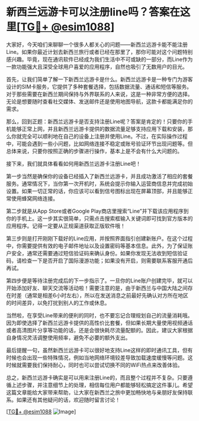 # 新西兰远游卡可以注册line吗？答案在这里[[TG💪+ @esim1088](https://t.me/s/esim1088)]

大家好，今天咱们来聊聊一个很多人都关心的问题——新西兰远游卡能不能注册Line。如果你最近计划去新西兰旅行或者已经在那里了，那你可能对这个问题特别感兴趣。毕竟，现在通讯软件已经成为我们生活中不可或缺的一部分，而Line作为一款功能强大且深受全球用户喜爱的应用程序，自然也吸引了无数用户的目光。

首先，让我们简单了解一下新西兰远游卡是什么。新西兰远游卡是一种专门为游客设计的SIM卡服务，它提供了多种套餐选择，包括数据流量、通话和短信等服务。对于那些需要在新西兰期间保持与外界联系的人来说，这是一种非常方便的选择。无论是想要随时查看社交媒体、发送邮件还是使用地图导航，这款卡都能满足你的需求。

那么，回到正题：新西兰远游卡是否支持注册Line呢？答案是肯定的！只要你的手机能够正常上网，并且新西兰远游卡提供的数据流量足够支持应用下载和安装，那么你就完全可以顺利地在自己的设备上注册并使用Line。不过，在实际操作过程中，可能会遇到一些小问题，比如网络连接不稳定或账号验证环节出现问题等。但总体来说，只要你按照正确的步骤进行操作，基本上是不会有什么大问题的。

接下来，我们就具体看看如何用新西兰远游卡注册Line吧！

第一步当然是确保你的设备已经插入了新西兰远游卡，并且成功激活了相应的套餐服务。通常情况下，当你第一次开机时，系统会提示你输入运营商信息并完成初始设置。如果一切正常的话，你应该可以看到信号图标出现在屏幕顶部，并且能够正常使用蜂窝网络连接。

第二步就是从App Store或者Google Play商店里搜索“Line”并下载该应用程序到你的手机上。这一步其实很简单，只需点击搜索框输入关键词即可找到官方版本的应用程序。记得一定要从正规渠道获取正版软件哦！

第三步则是打开刚刚下载好的Line应用，并按照界面指引创建新账户。在这个过程中，你需要提供有效的电子邮件地址以及设置密码等基本信息。此外，为了保证账户安全，通常还需要通过短信验证码来确认身份。如果你发现无法收到短信验证码，请检查一下是否开启了国际漫游功能；如果没有开启，则需要联系客服开通后再试。

第四步便是等待注册完成后的下一步指示了。一旦你的Line账户创建完毕，就可以开始添加好友、聊天交流等活动啦！需要注意的是，由于新西兰与中国大陆之间存在时差（通常是相差6小时左右），所以在发送消息之前最好先确认对方所在地区的时间差异，以免打扰到别人的工作或休息。

当然啦，在享受Line带来的便利的同时，也不要忘记合理规划自己的流量消耗哦。因为即使选择了新西兰远游卡提供的高性价比套餐，但如果长期大量使用视频通话或者高清图片分享等功能的话，还是会很快耗尽流量配额的。因此，建议大家根据自身情况灵活调整使用频率，避免不必要的额外支出。

最后提醒一句，虽然新西兰远游卡可以很好地支持Line这样的即时通讯工具，但有时候也会出现一些特殊情况，例如当地网络环境较差导致加载速度缓慢等问题。这时候就需要我们保持耐心，同时也可以尝试切换不同的WiFi热点来改善体验。

总之，新西兰远游卡确实是可以用来注册Line的，而且整个过程并不复杂。只要遵循上述步骤，并注意细节上的处理，相信每位用户都能够轻松搞定这件事儿。希望这篇文章能给大家带来帮助，让大家在新西兰之旅中更加畅快地与亲朋好友保持联系。如果还有其他疑问的话，欢迎随时留言讨论！

[[TG💪+ @esim1088](https://t.me/s/esim1088) ![Image](https://i.postimg.cc/4NQfJmqS/Snipaste-2025-05-13-00-14-12.png)]